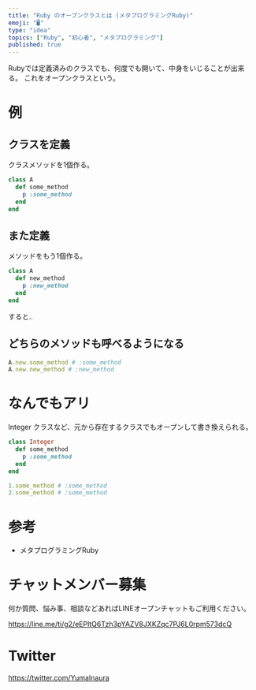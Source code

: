 ```yaml
---
title: "Ruby のオープンクラスとは (メタプログラミングRuby)"
emoji: "🖥"
type: "idea"
topics: ["Ruby", "初心者", "メタプログラミング"]
published: true
---
```


Rubyでは定義済みのクラスでも、何度でも開いて、中身をいじることが出来る。
これをオープンクラスという。

# 例

## クラスを定義

クラスメソッドを1個作る。

```rb
class A
  def some_method
    p :some_method
  end
end
```

## また定義

メソッドをもう1個作る。

```rb
class A
  def new_method
    p :new_method
  end
end
```

すると‥

## どちらのメソッドも呼べるようになる

```rb
A.new.some_method # :some_method
A.new.new_method # :new_method
```

# なんでもアリ

Integer クラスなど、元から存在するクラスでもオープンして書き換えられる。

```rb
class Integer
  def some_method
    p :some_method
  end
end

1.some_method # :some_method
2.some_method # :some_method
```

# 参考

- メタプログラミングRuby








<!-- Update From Qiita API -->

# チャットメンバー募集


何か質問、悩み事、相談などあればLINEオープンチャットもご利用ください。

https://line.me/ti/g2/eEPltQ6Tzh3pYAZV8JXKZqc7PJ6L0rpm573dcQ





# Twitter


https://twitter.com/YumaInaura


<!-- Update From Qiita API -->



